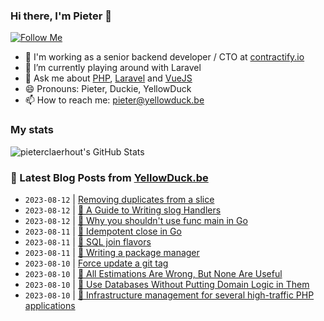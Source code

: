 ### Hi there, I'm Pieter 👋  
[![Follow Me](https://img.shields.io/github/followers/pieterclaerhout?label=Follow&style=social)](https://github.com/pieterclaerhout)

- 🏢 I'm working as a senior backend developer / CTO at [contractify.io](https://contractify.io)
- 🌱 I’m currently playing around with Laravel
- 💬 Ask me about [PHP](https://php.net), [Laravel](http://laravel.com) and [VueJS](https://vuejs.org)
- 😄 Pronouns: Pieter, Duckie, YellowDuck
- 📫 How to reach me: pieter@yellowduck.be

### My stats

![pieterclaerhout's GitHub Stats](https://github-readme-stats.vercel.app/api?username=pieterclaerhout&show_icons=true&count_private=true&line_height=40)

### 📩 Latest Blog Posts from [YellowDuck.be](https://www.yellowduck.be/)
<!-- BLOG-POST-LIST:START -->
- `2023-08-12` | [Removing duplicates from a slice](https://www.yellowduck.be/posts/removing-duplicates-from-a-slice)  
- `2023-08-12` | [🔗 A Guide to Writing slog Handlers](https://www.yellowduck.be/posts/a-guide-to-writing-slog-handlers)  
- `2023-08-12` | [🔗 Why you shouldn&#39;t use func main in Go](https://www.yellowduck.be/posts/why-you-shouldnt-use-func-main-in-go-by-mat-ryer-pace)  
- `2023-08-11` | [🔗 Idempotent close in Go](https://www.yellowduck.be/posts/idempotent-close-in-go)  
- `2023-08-11` | [🔗 SQL join flavors](https://www.yellowduck.be/posts/sql-join-flavors)  
- `2023-08-11` | [🔗 Writing a package manager](https://www.yellowduck.be/posts/writing-a-package-manager)  
- `2023-08-10` | [Force update a git tag](https://www.yellowduck.be/posts/force-update-a-git-tag)  
- `2023-08-10` | [🔗 All Estimations Are Wrong, But None Are Useful](https://www.yellowduck.be/posts/all-estimations-are-wrong-but-none-are-useful)  
- `2023-08-10` | [🔗 Use Databases Without Putting Domain Logic in Them](https://www.yellowduck.be/posts/use-databases-without-putting-domain-logic-in-them)  
- `2023-08-10` | [🔗 Infrastructure management for several high-traffic PHP applications](https://www.yellowduck.be/posts/infrastructure-management-for-several-high-traffic-php-applications)  

<!-- BLOG-POST-LIST:END -->
